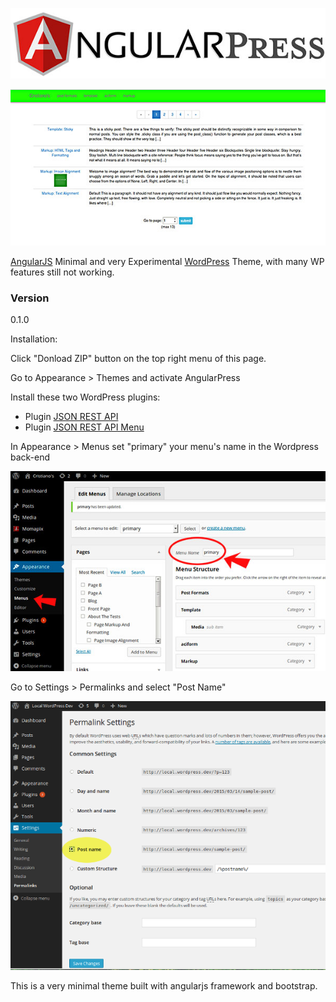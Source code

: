 ![alt tag](https://github.com/altrovideo/angularpress/blob/master/assets/angularpress-logo.jpg)

![alt tag](https://github.com/altrovideo/angularpress/blob/master/assets/angularpress-preview.jpg)



[AngularJS] Minimal and very Experimental [WordPress] Theme, with many WP features still not working.

### Version
0.1.0

Installation:

Click "Donload ZIP" button on the top right menu of this page.

Go to Appearance > Themes and activate AngularPress

Install these two WordPress plugins:

  - Plugin [JSON REST API] 
  - Plugin [JSON REST API Menu]
  


In Appearance > Menus set "primary" your menu's name in the Wordpress back-end

![alt tag](https://github.com/altrovideo/angularpress/blob/master/assets/menu-wp.jpg)



Go to Settings > Permalinks and select "Post Name"

![alt tag](https://github.com/altrovideo/angularpress/blob/master/assets/permalink.png)



This is a very minimal theme built with angularjs framework and bootstrap.



[JSON REST API]:https://wordpress.org/plugins/json-rest-api/
[JSON REST API Menu]:https://wordpress.org/plugins/wp-api-menus/
[AngularJS]:http://angularjs.org
[WordPress]:http://www.wordpress.org


